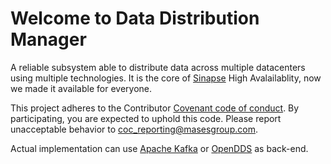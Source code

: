 # Welcome to **Data Distribution Manager**

A reliable subsystem able to distribute data across multiple datacenters using multiple technologies.
It is the core of [Sinapse](https://www.sinapsesystem.com) High Avalailablity, now we made it available for everyone.

This project adheres to the Contributor [Covenant code of conduct](CODE_OF_CONDUCT.md). By participating, you are expected to uphold this code. Please report unacceptable behavior to coc_reporting@masesgroup.com.

Actual implementation can use [Apache Kafka](https://kafka.apache.org/) or [OpenDDS](https://opendds.org/) as back-end.
